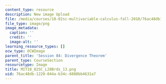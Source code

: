 ```yaml
---
content_type: resource
description: New image Upload
file: /media/courses/18-02sc-multivariable-calculus-fall-2010/76ac48db1220044ab34c6808bb4631a7_MIT18_02SC_L28Brds_13.png
file_type: image/png
image_metadata:
  caption: ''
  credit: ''
  image-alt: ''
learning_resource_types: []
ocw_type: OCWImage
parent_title: 'Session 84: Divergence Theorem'
parent_type: CourseSection
resourcetype: Image
title: MIT18_02SC_L28Brds_13.png
uid: 76ac48db-1220-044a-b34c-6808bb4631a7
---
```

